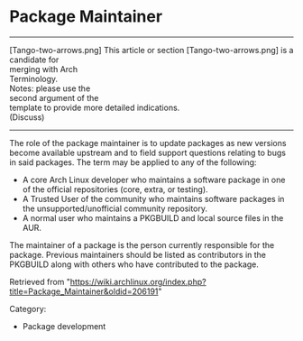 Package Maintainer
==================

  ------------------------ ------------------------ ------------------------
  [Tango-two-arrows.png]   This article or section  [Tango-two-arrows.png]
                           is a candidate for       
                           merging with Arch        
                           Terminology.             
                           Notes: please use the    
                           second argument of the   
                           template to provide more 
                           detailed indications.    
                           (Discuss)                
  ------------------------ ------------------------ ------------------------

The role of the package maintainer is to update packages as new versions
become available upstream and to field support questions relating to
bugs in said packages. The term may be applied to any of the following:

-   A core Arch Linux developer who maintains a software package in one
    of the official repositories (core, extra, or testing).
-   A Trusted User of the community who maintains software packages in
    the unsupported/unofficial community repository.
-   A normal user who maintains a PKGBUILD and local source files in the
    AUR.

The maintainer of a package is the person currently responsible for the
package. Previous maintainers should be listed as contributors in the
PKGBUILD along with others who have contributed to the package.

Retrieved from
"https://wiki.archlinux.org/index.php?title=Package_Maintainer&oldid=206191"

Category:

-   Package development
